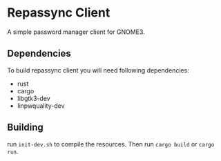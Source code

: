 # Repassync Client

A simple password manager client for GNOME3.

## Dependencies

To build repassync client you will need following dependencies:

 - rust
 - cargo
 - libgtk3-dev
 - linpwquality-dev

## Building

run `init-dev.sh` to compile the resources. Then run `cargo build` or `cargo run`.
